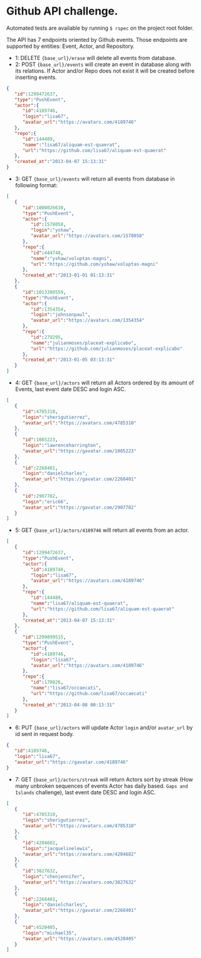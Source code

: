 # Github API challenge.
Automated tests are available by running `$ rspec` on the project root folder.

The API has 7 endpoints oriented by Github events. Those endpoints are supported by entities: Event, Actor, and Repository.

* 1: DELETE `{base_url}/erase` will delete all events from database.
* 2: POST `{base_url}/events` will create an event in database along with its relations. If Actor and/or Repo does not exist it will be created before inserting events.
```json
{ 
   "id":1299472637,
   "type":"PushEvent",
   "actor":{ 
      "id":4189746,
      "login":"lisa67",
      "avatar_url":"https://avatars.com/4189746"
   },
   "repo":{ 
      "id":144489,
      "name":"lisa67/aliquam-est-quaerat",
      "url":"https://github.com/lisa67/aliquam-est-quaerat"
   },
   "created_at":"2013-04-07 15:13:31"
}
```
* 3: GET `{base_url}/events` will return all events from database in following format:
```json
[ 
   { 
      "id":1000026630,
      "type":"PushEvent",
      "actor":{ 
         "id":1578058,
         "login":"yshaw",
         "avatar_url":"https://avatars.com/1578058"
      },
      "repo":{ 
         "id":444748,
         "name":"yshaw/voluptas-magni",
         "url":"https://github.com/yshaw/voluptas-magni"
      },
      "created_at":"2013-01-01 01:13:31"
   },
   { 
      "id":1013380559,
      "type":"PushEvent",
      "actor":{ 
         "id":1354354,
         "login":"johnsonpaul",
         "avatar_url":"https://avatars.com/1354354"
      },
      "repo":{ 
         "id":279295,
         "name":"julianmoses/placeat-explicabo",
         "url":"https://github.com/julianmoses/placeat-explicabo"
      },
      "created_at":"2013-01-05 03:13:31"
   }
]
```
* 4: GET `{base_url}/actors` will return all Actors ordered by its amount of Events, last event date DESC and login ASC.
```json
[ 
   { 
      "id":4785310,
      "login":"sherigutierrez",
      "avatar_url":"https://avatars.com/4785310"
   },
   { 
      "id":1085223,
      "login":"lawrenceharrington",
      "avatar_url":"https://gavatar.com/1085223"
   },
   { 
      "id":2268401,
      "login":"danielcharles",
      "avatar_url":"https://gavatar.com/2268401"
   },
   { 
      "id":2907782,
      "login":"eric66",
      "avatar_url":"https://gavatar.com/2907782"
   }
]
```
* 5: GET `{base_url}/actors/4189746`  will return all events from an actor.
```json
[ 
   { 
      "id":1299472637,
      "type":"PushEvent",
      "actor":{ 
         "id":4189746,
         "login":"lisa67",
         "avatar_url":"https://avatars.com/4189746"
      },
      "repo":{ 
         "id":144489,
         "name":"lisa67/aliquam-est-quaerat",
         "url":"https://github.com/lisa67/aliquam-est-quaerat"
      },
      "created_at":"2013-04-07 15:13:31"
   },
   { 
      "id":1299899515,
      "type":"PushEvent",
      "actor":{ 
         "id":4189746,
         "login":"lisa67",
         "avatar_url":"https://avatars.com/4189746"
      },
      "repo":{ 
         "id":170826,
         "name":"lisa67/occaecati",
         "url":"https://github.com/lisa67/occaecati"
      },
      "created_at":"2013-04-08 00:13:31"
   }
]
```
* 6: PUT `{base_url}/actors`  will update Actor `login` and/or `avatar_url` by id sent in request body.
```json
{ 
   "id":4189746,
   "login":"lisa67",
   "avatar_url":"https://gavatar.com/4189746"
}
```
* 7: GET `{base_url}/actors/streak`  will return Actors sort by streak (How many unbroken sequences of events Actor has daily based. `Gaps and Islands` challenge), last event date DESC and login ASC.
```json
[ 
   { 
      "id":4785310,
      "login":"sherigutierrez",
      "avatar_url":"https://avatars.com/4785310"
   },
   { 
      "id":4204682,
      "login":"jacquelinelewis",
      "avatar_url":"https://avatars.com/4204682"
   },
   { 
      "id":3827632,
      "login":"chenjennifer",
      "avatar_url":"https://avatars.com/3827632"
   },
   { 
      "id":2268401,
      "login":"danielcharles",
      "avatar_url":"https://gavatar.com/2268401"
   },
   { 
      "id":4520405,
      "login":"michael35",
      "avatar_url":"https://avatars.com/4520405"
   }
]
```
